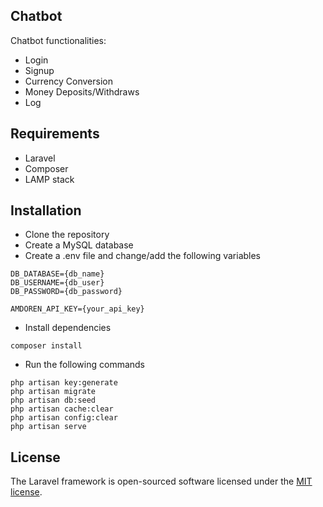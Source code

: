 ## Chatbot

Chatbot functionalities:
- Login
- Signup
- Currency Conversion
- Money Deposits/Withdraws
- Log

## Requirements

- Laravel
- Composer
- LAMP stack

## Installation

- Clone the repository
- Create a MySQL database
- Create a .env file and change/add the following variables
```
DB_DATABASE={db_name}
DB_USERNAME={db_user}
DB_PASSWORD={db_password}

AMDOREN_API_KEY={your_api_key}
```
- Install dependencies
```
composer install
```
- Run the following commands
```
php artisan key:generate
php artisan migrate
php artisan db:seed
php artisan cache:clear
php artisan config:clear
php artisan serve
```

## License

The Laravel framework is open-sourced software licensed under the [MIT license](https://opensource.org/licenses/MIT).

